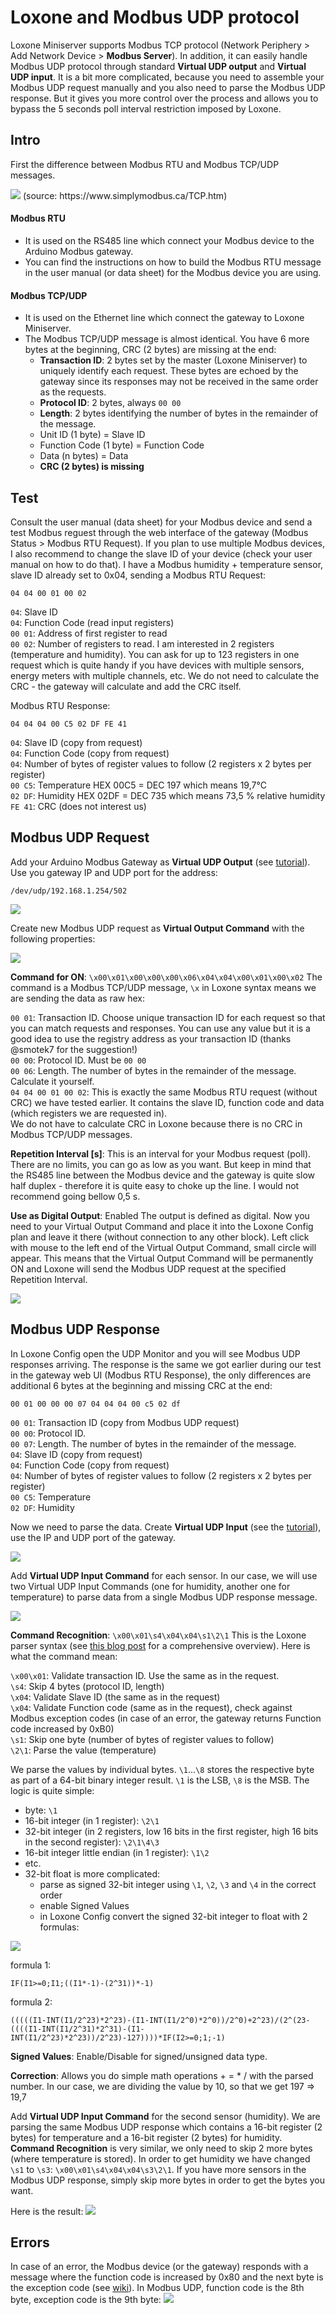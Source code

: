 # Loxone and Modbus UDP protocol

Loxone Miniserver supports Modbus TCP protocol (Network Periphery > Add Network Device > **Modbus Server**). In addition, it can easily handle Modbus UDP protocol through standard **Virtual UDP output** and **Virtual UDP input**. It is a bit more complicated, because you need to assemble your Modbus UDP request manually and you also need to parse the Modbus UDP response. But it gives you more control over the process and allows you to bypass the 5 seconds poll interval restriction imposed by Loxone.

## Intro

First the difference between Modbus RTU and Modbus TCP/UDP messages.

<img src="pics/udp1.png" />
(source: https://www.simplymodbus.ca/TCP.htm)<br>


#### Modbus RTU
* It is used on the RS485 line which connect your Modbus device to the Arduino Modbus gateway.
* You can find the instructions on how to build the Modbus RTU message in the user manual (or data sheet) for the Modbus device you are using.

#### Modbus TCP/UDP
* It is used on the Ethernet line which connect the gateway to Loxone Miniserver.
* The Modbus TCP/UDP message is almost identical. You have 6 more bytes at the beginning, CRC (2 bytes) are missing at the end:
  - **Transaction ID**: 2 bytes set by the master (Loxone Miniserver) to uniquely identify each request. These bytes are echoed by the gateway since its responses may not be received in the same order as the requests.
  - **Protocol ID**: 2 bytes, always `00 00`
  - **Length**: 2 bytes identifying the number of bytes in the remainder of the message.
  - Unit ID (1 byte) = Slave ID
  - Function Code (1 byte) = Function Code
  - Data (n bytes) = Data
  - **CRC (2 bytes) is missing**

## Test

Consult the user manual (data sheet) for your Modbus device and send a test Modbus reguest through the web interface of the gateway (Modbus Status > Modbus RTU Request). If you plan to use multiple Modbus devices, I also recommend to change the slave ID of your device (check your user manual on how to do that). I have a Modbus humidity + temperature sensor, slave ID already set to 0x04, sending a Modbus RTU Request:

`04 04 00 01 00 02`

`04`: Slave ID<br>
`04`: Function Code (read input registers)<br>
`00 01`: Address of first register to read<br>
`00 02`: Number of registers to read. I am interested in 2 registers (temperature and humidity). You can ask for up to 123 registers in one request which is quite handy if you have devices with multiple sensors, energy meters with multiple channels, etc.
We do not need to calculate the CRC - the gateway will calculate and add the CRC itself.

Modbus RTU Response:

`04 04 04 00 C5 02 DF FE 41`

`04`: Slave ID (copy from request)<br>
`04`: Function Code (copy from request)<br>
`04`: Number of bytes of register values to follow (2 registers x 2 bytes per register)<br>
`00 C5`: Temperature HEX 00C5 = DEC 197 which means 19,7°C<br>
`02 DF`: Humidity HEX 02DF = DEC 735 which means 73,5 % relative humidity<br>
`FE 41`: CRC (does not interest us)

## Modbus UDP Request

Add your Arduino Modbus Gateway as **Virtual UDP Output** (see [tutorial](https://www.loxone.com/enen/kb/communication-with-udp/#ENTER%20THE%20ADDRESS)).  Use you gateway IP and UDP port for the address:

`/dev/udp/192.168.1.254/502`

<img src="pics/udp2.png" />

Create new Modbus UDP request as **Virtual Output Command** with the following properties:

<img src="pics/udp3.png" />

**Command for ON**: `\x00\x01\x00\x00\x00\x06\x04\x04\x00\x01\x00\x02`
The command is a Modbus TCP/UDP message, `\x` in Loxone syntax means we are sending the data as raw hex:

`00 01`: Transaction ID. Choose unique transaction ID for each request so that you can match requests and responses. You can use any value but it is a good idea to use the registry address as your transaction ID (thanks @smotek7 for the suggestion!)<br>
`00 00`: Protocol ID. Must be `00 00`<br>
`00 06`: Length. The number of bytes in the remainder of the message. Calculate it yourself.<br>
`04 04 00 01 00 02`: This is exactly the same Modbus RTU request (without CRC) we have tested earlier. It contains the slave ID, function code and data (which registers we are requested in).<br>
We do not have to calculate CRC in Loxone because there is no CRC in Modbus TCP/UDP messages.

**Repetition Interval [s]**: 
This is an interval for your Modbus request (poll). There are no limits, you can go as low as you want. But keep in mind that the RS485 line between the Modbus device and the gateway is quite slow half duplex -  therefore it is quite easy to choke up the line. I would not recommend going bellow 0,5 s.

**Use as Digital Output**: Enabled
The output is defined as digital. Now you need to your Virtual Output Command and place it into the Loxone Config plan and leave it there (without connection to any other block). Left click with mouse to the left end of the Virtual Output Command, small circle will appear. This means that the Virtual Output Command will be permanently ON and Loxone will send the Modbus UDP request at the specified Repetition Interval.

<img src="pics/udp4.png" />

## Modbus UDP Response

In Loxone Config open the UDP Monitor and you will see Modbus UDP responses arriving. The response is the same we got earlier during our test in the gateway web UI (Modbus RTU Response), the only differences are additional 6 bytes at the beginning and missing CRC at the end:

`00 01 00 00 00 07 04 04 04 00 c5 02 df`

`00 01`: Transaction ID (copy from Modbus UDP request)<br>
`00 00`: Protocol ID.<br>
`00 07`: Length. The number of bytes in the remainder of the message.<br>
`04`: Slave ID (copy from request)<br>
`04`: Function Code (copy from request)<br>
`04`: Number of bytes of register values to follow (2 registers x 2 bytes per register)<br>
`00 C5`: Temperature<br>
`02 DF`: Humidity<br>

Now we need to parse the data. Create **Virtual UDP Input** (see the [tutorial](https://www.loxone.com/enen/kb/communication-with-udp/)), use the IP and UDP port of the gateway.

<img src="pics/udp5.png" />

Add **Virtual UDP Input Command** for each sensor. In our case, we will use two Virtual UDP Input Commands (one for humidity, another one for temperature) to parse data from a single Modbus UDP response message.

<img src="pics/udp6.png" />

**Command Recognition**: `\x00\x01\s4\x04\x04\s1\2\1`
This is the Loxone parser syntax (see [this blog post](https://sarnau.info/loxone-udp-http-command-parser-syntax/) for a comprehensive overview). Here is what the command mean:

`\x00\x01`: Validate transaction ID. Use the same as in the request.<br>
`\s4`: Skip 4 bytes (protocol ID, length)<br>
`\x04`: Validate Slave ID (the same as in the request)<br>
`\x04`: Validate Function code (same as in the request), check against Modbus exception codes (in case of an error, the gateway returns Function code increased by 0xB0)<br>
`\s1`: Skip one byte (number of bytes of register values to follow)<br>
`\2\1`: Parse the value (temperature)

We parse the values by individual bytes. `\1`…`\8` stores the respective byte as part of a 64-bit binary integer result. `\1` is the LSB, `\8` is the MSB. The logic is quite simple:
* byte: `\1`
* 16-bit integer (in 1 register): `\2\1`
* 32-bit integer (in 2 registers, low 16 bits in the first register, high 16 bits in the second register): `\2\1\4\3`
* 16-bit integer little endian (in 1 register): `\1\2`
* etc.
* 32-bit float is more complicated:
  - parse as signed 32-bit integer using `\1`, `\2`, `\3` and `\4` in the correct order
  - enable Signed Values
  - in Loxone Config convert the signed 32-bit integer to float with 2 formulas:
<img src="pics/udp7.png" />

formula 1:
```
IF(I1>=0;I1;((I1*-1)-(2^31))*-1)
```
formula 2:
```
(((((I1-INT(I1/2^23)*2^23)-(I1-INT(I1/2^0)*2^0))/2^0)+2^23)/(2^(23-((((I1-INT(I1/2^31)*2^31)-(I1-INT(I1/2^23)*2^23))/2^23)-127))))*IF(I2>=0;1;-1)
```
**Signed Values**: Enable/Disable for signed/unsigned data type.

**Correction**: Allows you do simple math operations + = * / with the parsed number. In our case, we are dividing the value by 10, so that we get 197 => 19,7

Add **Virtual UDP Input Command** for the second sensor (humidity). We are parsing the same Modbus UDP response which contains a 16-bit register (2 bytes) for temperature and a 16-bit register (2 bytes) for humidity. **Command Recognition** is very similar, we only need to skip 2 more bytes (where temperature is stored). In order to get humidity we have changed `\s1` to `\s3`: `\x00\x01\s4\x04\x04\s3\2\1`. If you have more sensors in the Modbus UDP response, simply skip more bytes in order to get the bytes you want.

Here is the result:
<img src="pics/udp8.png" />

## Errors

In case of an error, the Modbus device (or the gateway) responds with a message where the function code is increased by 0x80 and the next byte is the exception code (see [wiki](https://en.wikipedia.org/wiki/Modbus#Exception_responses)). In Modbus UDP, function code is the 8th byte, exception code is the 9th byte:
<img src="pics/udp9.png" />
